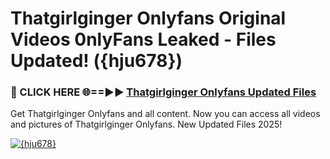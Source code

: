 # Thatgirlginger Onlyfans Original Videos 0nlyFans Leaked - Files Updated! ({hju678})

<h3>🔴 CLICK HERE 🌐==►► <a href="https://tinyurl.com/ms9xzufz" rel="nofollow">Thatgirlginger Onlyfans Updated Files</a></h3>

Get Thatgirlginger Onlyfans and all content. Now you can access all videos and pictures of Thatgirlginger Onlyfans. New Updated Files 2025!

[![{hju678}](https://i.imgur.com/PQ7UWWw.gif)](https://tinyurl.com/ms9xzufz)